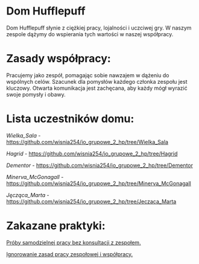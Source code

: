 

# **Dom Hufflepuff**

Dom Hufflepuff słynie z ciężkiej pracy, lojalności i uczciwej gry. W naszym zespole dążymy do wspierania tych wartości w naszej współpracy.

# Zasady współpracy:

Pracujemy jako zespół, pomagając sobie nawzajem w dążeniu do wspólnych celów.
Szacunek dla pomysłów każdego członka zespołu jest kluczowy.
Otwarta komunikacja jest zachęcana, aby każdy mógł wyrazić swoje pomysły i obawy.

# Lista uczestników domu:
<i>Wielka_Sala</i> - https://github.com/wisnia254/io_grupowe_2_hp/tree/Wielka_Sala 

<i>Hagrid</i> - https://github.com/wisnia254/io_grupowe_2_hp/tree/Hagrid

<i>Dementor</i> - https://github.com/wisnia254/io_grupowe_2_hp/tree/Dementor

<i>Minerva_McGonagall</i> - https://github.com/wisnia254/io_grupowe_2_hp/tree/Minerva_McGonagall

<i>Jęcząca_Marta</i> - https://github.com/wisnia254/io_grupowe_2_hp/tree/Jeczaca_Marta

# **Zakazane praktyki:**

<u>Próby samodzielnej pracy bez konsultacji z zespołem.</u>

<u>Ignorowanie zasad pracy zespołowej i współpracy.</u>